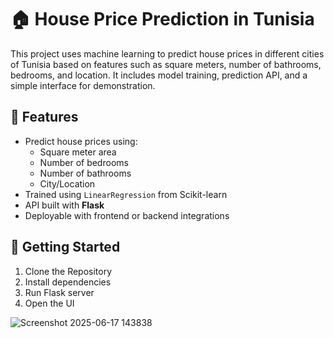 # 🏠 House Price Prediction in Tunisia

This project uses machine learning to predict house prices in different cities of Tunisia based on features such as square meters, number of bathrooms, bedrooms, and location. It includes model training, prediction API, and a simple interface for demonstration.

## 📌 Features

- Predict house prices using:
  - Square meter area
  - Number of bedrooms
  - Number of bathrooms
  - City/Location
- Trained using `LinearRegression` from Scikit-learn
- API built with **Flask**
- Deployable with frontend or backend integrations

## 🚀 Getting Started

1. Clone the Repository
2. Install dependencies
3. Run Flask server
4. Open the UI

![Screenshot 2025-06-17 143838](https://github.com/user-attachments/assets/02e42c61-8cc8-4c89-9e9f-4e2c5e14c10c)
